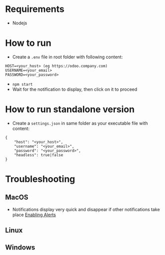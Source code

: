 # Requirements
- Nodejs

# How to run
- Create a `.env` file in root folder with following content:
```
HOST=<your_host> (eg https://odoo.company.com)
USERNAME=<your_email>
PASSWORD=<your_password>
```
- `npm start`
- Wait for the notification to display, then click on it to proceed

# How to run standalone version
- Create a `settings.json` in same folder as your executable file with content:
```
{
    "host": "<your_host>",
    "username": "<your_email>",
    "password": "<your_password>",
    "headless": true|false
}
```

# Troubleshooting
## MacOS
- Notifications display very quick and disappear if other notifications take place
[Enabling Alerts](https://github.com/mikaelbr/node-notifier/issues/172)

## Linux

## Windows